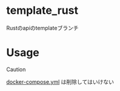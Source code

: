 # template_rust

Rustのapiのtemplateブランチ

# Usage

> [!CAUTION]
> [docker-compose.yml](https://github.com/tomo1227/template_rust/blob/main/docker-compose.yml) は削除してはいけない
